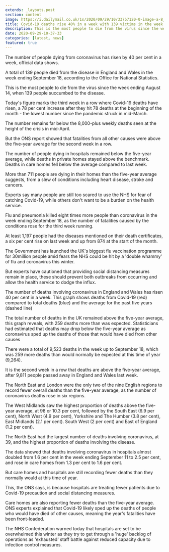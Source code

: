 ```yaml
---
extends: _layouts.post
section: content
image: https://i.dailymail.co.uk/1s/2020/09/29/10/33757120-0-image-a-8_1601371859322.jpg 
title: Covid-19 deaths rise 40% in a week with 139 victims in the week ending September 18 
description: This is the most people to die from the virus since the week ending August 14, ONS data reveals. Six of the UKs nine regions also recorded a rise in the number of deaths from Covid-19. 
date: 2020-09-29-10-37-33 
categories: [latest, news] 
featured: true 
--- 
```

The number of people dying from coronavirus has risen by 40 per cent in a week, official data shows.

A total of 139 people died from the disease in England and Wales in the week ending September 18, according to the Office for National Statistics.

This is the most people to die from the virus since the week ending August 14, when 139 people succumbed to the disease.

Today's figure marks the third week in a row where Covid-19 deaths have risen, a 78 per cent increase after they hit 78 deaths at the beginning of the month - the lowest number since the pandemic struck in mid-March.

The number remains far below the 8,000-plus weekly deaths seen at the height of the crisis in mid-April.

But the ONS report showed that fatalities from all other causes were above the five-year average for the second week in a row.

The number of people dying in hospitals remained below the five-year average, while deaths in private homes stayed above the benchmark. Deaths in care homes fell below the average compared to last week.

More than 711 people are dying in their homes than the five-year average suggests, from a slew of conditions including heart disease, stroke and cancers.

Experts say many people are still too scared to use the NHS for fear of catching Covid-19, while others don't want to be a burden on the health service.

Flu and pneumonia killed eight times more people than coronavirus in the week ending September 18, as the number of fatalities caused by the conditions rose for the third week running.

At least 1,197 people had the diseases mentioned on their death certificates, a six per cent rise on last week and up from 874 at the start of the month.

The Government has launched the UK's biggest flu vaccination programme for 30million people amid fears the NHS could be hit by a 'double whammy' of flu and coronavirus this winter.

But experts have cautioned that providing social distancing measures remain in place, these should prevent both outbreaks from occurring and allow the health service to dodge the influx. 

The number of deaths involving coronavirus in England and Wales has risen 40 per cent in a week. This graph shows deaths from Covid-19 (red) compared to total deaths (blue) and the average for the past five years (dashed line)

The total number of deaths in the UK remained above the five-year average, this graph reveals, with 259 deaths more than was expected. Statisticians had estimated that deaths may drop below the five-year average as coronavirus sped up the deaths of those that would have died from other causes



There were a total of 9,523 deaths in the week up to September 18, which was 259 more deaths than would normally be expected at this time of year (9,264).

It is the second week in a row that deaths are above the five-year average, after 9,811 people passed away in England and Wales last week.

The North East and London were the only two of the nine English regions to record fewer overall deaths than the five-year average, as the number of coronavirus deaths rose in six regions.

The West Midlands saw the highest proportion of deaths above the five-year average, at 98 or 10.3 per cent, followed by the South East (6.9 per cent), North West (4.9 per cent), Yorkshire and The Humber (3.8 per cent), East Midlands (2.1 per cent). South West (2 per cent) and East of England (1.2 per cent).

The North East had the largest number of deaths involving coronavirus, at 39, and the highest proportion of deaths involving the disease.

The data showed that deaths involving coronavirus in hospitals almost doubled from 1.6 per cent in the week ending September 11 to 2.5 per cent, and rose in care homes from 1.3 per cent to 1.6 per cent.







But care homes and hospitals are still recording fewer deaths than they normally would at this time of year.

This, the ONS says, is because hospitals are treating fewer patients due to Covid-19 precaution and social distancing measures.

Care homes are also reporting fewer deaths than the five-year average. ONS experts explained that Covid-19 likely sped up the deaths of people who would have died of other causes, meaning the year's fatalities have been front-loaded.

The NHS Confederation warned today that hospitals are set to be overwhelmed this winter as they try to get through a 'huge' backlog of operations as 'exhausted' staff battle against reduced capacity due to infection control measures. 

